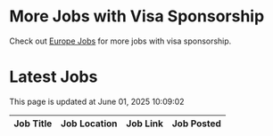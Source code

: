 # More Jobs with Visa Sponsorship

Check out [Europe Jobs](https://github.com/sureshparimi/europejobs#latest-jobs) for more jobs with visa sponsorship.

# Latest Jobs

This page is updated at June 01, 2025 10:09:02

| Job Title | Job Location | Job Link | Job Posted |
| --- | --- | --- | --- |
